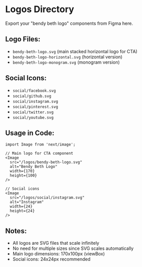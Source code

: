 # Logos Directory

Export your "bendy beth logo" components from Figma here.

## Logo Files:
- `bendy-beth-logo.svg` (main stacked horizontal logo for CTA)
- `bendy-beth-logo-horizontal.svg` (horizontal version)
- `bendy-beth-logo-monogram.svg` (monogram version)

## Social Icons:
- `social/facebook.svg`
- `social/github.svg`
- `social/instagram.svg`
- `social/pinterest.svg`
- `social/twitter.svg`
- `social/youtube.svg`

## Usage in Code:
```tsx
import Image from 'next/image';

// Main logo for CTA component
<Image 
  src="/logos/bendy-beth-logo.svg"
  alt="Bendy Beth Logo"
  width={170}
  height={100}
/>

// Social icons
<Image 
  src="/logos/social/instagram.svg"
  alt="Instagram"
  width={24}
  height={24}
/>
```

## Notes:
- All logos are SVG files that scale infinitely
- No need for multiple sizes since SVG scales automatically
- Main logo dimensions: 170x100px (viewBox)
- Social icons: 24x24px recommended 